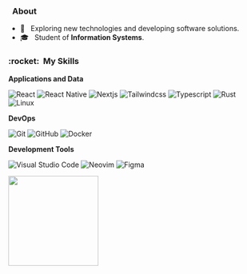 <h3> &nbsp; About </h3>

- 🤔 &nbsp; Exploring new technologies and developing software solutions.
- 🎓 &nbsp; Student of **Information Systems**.

<h3> :rocket: &nbsp;My Skills </h3>

**Applications and Data**

  ![React](https://img.shields.io/badge/-React-171518?style=for-the-badge&logo=react)
  ![React Native](https://img.shields.io/badge/-React%20Native-171518?style=for-the-badge&logo=react)
  ![Nextjs](https://img.shields.io/badge/next.js-171518?style=for-the-badge&logo=nextdotjs&logoColor=white)
  ![Tailwindcss](https://img.shields.io/badge/Tailwind_CSS-171518?style=for-the-badge&logo=tailwind-css)
  ![Typescript](https://img.shields.io/badge/TypeScript-171518?style=for-the-badge&logo=typescript)
  ![Rust](https://img.shields.io/badge/Rust-171518?style=for-the-badge&logo=rust&logoColor=F75208)
  ![Linux](https://img.shields.io/badge/Linux-171518?style=for-the-badge&logo=linux&logoColor=FFC20B)
  <br/>
  
**DevOps**

  ![Git](https://img.shields.io/badge/-Git-171518?style=for-the-badge&logo=git)
  ![GitHub](https://img.shields.io/badge/-GitHub-171518?style=for-the-badge&logo=github)
  ![Docker](https://img.shields.io/badge/-Docker-171518?style=for-the-badge&logo=docker)
  <br/>


**Development Tools**

  ![Visual Studio Code](https://img.shields.io/badge/-Visual%20Studio%20Code-171518?style=for-the-badge&logo=visual-studio-code&logoColor=2BABF2)
  ![Neovim](https://img.shields.io/badge/NeoVim-171518.svg?&style=for-the-badge&logo=neovim)
  ![Figma](https://img.shields.io/badge/-Figma-171518?style=for-the-badge&logo=figma)
<br/>


<a href="https://github.com/B21q">
  <img height="180em" src="https://github-readme-stats.vercel.app/api?username=B21q&title_color=ffffff&icon_color=9EC49F&bg_color=171518&show_icons=true" />
</a>

<br/>
<br/>
